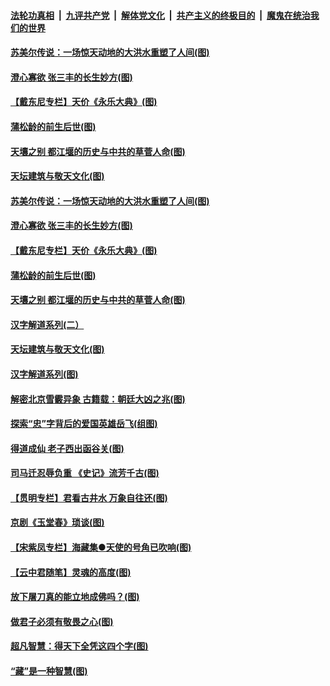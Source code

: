 

####  [法轮功真相](../../../../basic/blob/master/README.md?t=08020831) &nbsp;|&nbsp; [九评共产党](../../../../9ping.md/blob/master/README.md?t=08020831) &nbsp;|&nbsp; [解体党文化](../../../../jtdwh.md/blob/master/README.md?t=08020831)  &nbsp;|&nbsp; [共产主义的终极目的](../../../../gczydzjmd.md/blob/master/README.md?t=08020831) &nbsp;|&nbsp; [魔鬼在统治我们的世界](../../../../mgztzwmdsj.md/blob/master/README.md?t=08020831) 

#### [苏美尔传说：一场惊天动地的大洪水重塑了人间(图)](../pages/p7/941451.md?t=08020831) 

#### [澄心寡欲 张三丰的长生妙方(图)](../pages/p7/941056.md?t=08020831) 

#### [【戴东尼专栏】天价《永乐大典》(图)](../pages/p7/940714.md?t=08020831) 

#### [蒲松龄的前生后世(图)](../pages/p7/941350.md?t=08020831) 

#### [天壤之别 都江堰的历史与中共的草菅人命(图)](../pages/p7/941301.md?t=08020831) 

#### [天坛建筑与敬天文化(图)](../pages/p7/941308.md?t=08020831) 

#### [苏美尔传说：一场惊天动地的大洪水重塑了人间(图)](../pages/p7/941451.md?t=08020831) 

#### [澄心寡欲 张三丰的长生妙方(图)](../pages/p7/941056.md?t=08020831) 

#### [【戴东尼专栏】天价《永乐大典》(图)](../pages/p7/940714.md?t=08020831) 

#### [蒲松龄的前生后世(图)](../pages/p7/941350.md?t=08020831) 

#### [天壤之别 都江堰的历史与中共的草菅人命(图)](../pages/p7/941301.md?t=08020831) 

#### [汉字解道系列(二）](../pages/p7/941076.md?t=08020831) 

#### [天坛建筑与敬天文化(图)](../pages/p7/941308.md?t=08020831) 

#### [汉字解道系列(图)](../pages/p7/940996.md?t=08020831) 

#### [解密北京雪霰异象 古籍载：朝廷大凶之兆(图)](../pages/p7/941293.md?t=08020831) 

#### [探索“忠”字背后的爱国英雄岳飞(组图)](../pages/p7/941158.md?t=08020831) 

#### [得道成仙 老子西出函谷关(图)](../pages/p7/941055.md?t=08020831) 

#### [司马迁忍辱负重 《史记》流芳千古(图)](../pages/p7/940847.md?t=08020831) 

#### [【贯明专栏】君看古井水 万象自往还(图)](../pages/p7/939120.md?t=08020831) 

#### [京剧《玉堂春》琐谈(图)](../pages/p7/941051.md?t=08020831) 

#### [【宋紫凤专栏】海藏集●天使的号角已吹响(图)](../pages/p7/941166.md?t=08020831) 

#### [【云中君随笔】灵魂的高度(图)](../pages/p7/940853.md?t=08020831) 

#### [放下屠刀真的能立地成佛吗？(图)](../pages/p7/940968.md?t=08020831) 

#### [做君子必须有敬畏之心(图)](../pages/p7/901550.md?t=08020831) 

#### [超凡智慧：得天下全凭这四个字(图)](../pages/p7/940965.md?t=08020831) 

#### [“藏”是一种智慧(图)](../pages/p7/940846.md?t=08020831) 

